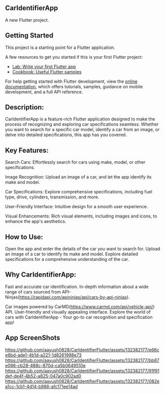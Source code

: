 ## CarIdentifierApp

A new Flutter project.

## Getting Started

This project is a starting point for a Flutter application.

A few resources to get you started if this is your first Flutter project:

- [Lab: Write your first Flutter app](https://docs.flutter.dev/get-started/codelab)
- [Cookbook: Useful Flutter samples](https://docs.flutter.dev/cookbook)

For help getting started with Flutter development, view the
[online documentation](https://docs.flutter.dev/), which offers tutorials,
samples, guidance on mobile development, and a full API reference.

## Description:

CarIdentifierApp is a feature-rich Flutter application designed to make the process of recognizing and exploring car specifications seamless. Whether you want to search for a specific car model, identify a car from an image, or delve into detailed specifications, this app has you covered.

## Key Features:

Search Cars: Effortlessly search for cars using make, model, or other specifications.

Image Recognition: Upload an image of a car, and let the app identify its make and model.

Car Specifications: Explore comprehensive specifications, including fuel type, drive, cylinders, transmission, and more.

User-Friendly Interface: Intuitive design for a smooth user experience.

Visual Enhancements: Rich visual elements, including images and icons, to enhance the app's aesthetics.

## How to Use:

Open the app and enter the details of the car you want to search for.
Upload an image of a car to identify its make and model.
Explore detailed specifications for a comprehensive understanding of the car.


## Why CarIdentifierApp:

Fast and accurate car identification.
In-depth information about a wide range of cars sourced from API-Ninjas(https://rapidapi.com/apininjas/api/cars-by-api-ninjas).

Car images powered by CarMD(https://www.carmd.com/api/vehicle-api/) API.
User-friendly and visually appealing interface.
Explore the world of cars with CarIdentifierApp - Your go-to car recognition and specification app!

## App ScreenShots
https://github.com/aayush0828/CarIdentifierFlutter/assets/132382177/e66ce6bd-ade1-4b1d-a221-1d8261998e73
https://github.com/aayush0828/CarIdentifierFlutter/assets/132382177/bb87e096-cb28-488c-870d-ca5b0649510e
https://github.com/aayush0828/CarIdentifierFlutter/assets/132382177/91f91def-de4f-4b52-a825-047a0c902ad0
https://github.com/aayush0828/CarIdentifierFlutter/assets/132382177/082ea1cc-1cb1-4d14-b988-afc171ee14ad

